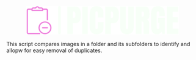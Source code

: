 <div style="text-align:center">
  <img src="./images/logo-no-background.png" alt="Alt text" width="400">
</div>


This script compares images in a folder and its subfolders to identify and allopw for easy removal of duplicates.